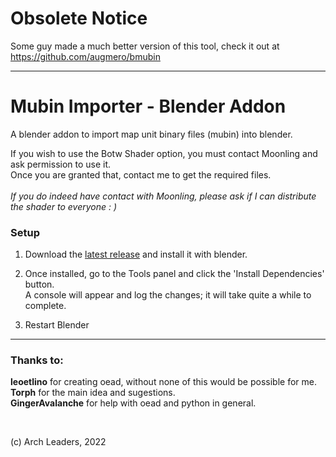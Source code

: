# Obsolete Notice

Some guy made a much better version of this tool, check it out at https://github.com/augmero/bmubin

---

# Mubin Importer - Blender Addon

A blender addon to import map unit binary files (mubin) into blender.

If you wish to use the Botw Shader option, you must contact Moonling and ask permission to use it.<br>Once you are granted that, contact me to get the required files.<br><br>
*If you do indeed have contact with Moonling, please ask if I can distribute the shader to everyone : )*

### Setup

1. Download the [latest release](https://github.com/ArchLeaders/MubinImporter/releases/latest) and install it with blender.

2. Once installed, go to the Tools panel and click the 'Install Dependencies' button.<br>
   A console will appear and log the changes; it will take quite a while to complete.

3. Restart Blender

---

### Thanks to:

**leoetlino** for creating oead, without none of this would be possible for me.<br>
**Torph** for the main idea and sugestions.<br>
**GingerAvalanche** for help with oead and python in general.

<br>

(c) Arch Leaders, 2022
